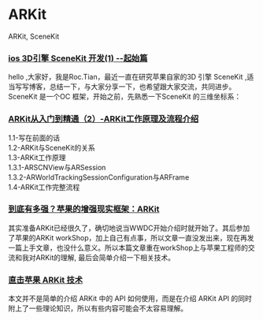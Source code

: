 # ARKit
ARKit, SceneKit


### [ios 3D引擎 SceneKit 开发(1) --起始篇](http://blog.csdn.net/pzhtpf/article/details/50313933)

hello ,大家好，我是Roc.Tian，最近一直在研究苹果自家的3D 引擎 SceneKit ,适当写写博客，总结一下，与大家分享一下，也希望跟大家交流，共同进步。  
SceneKit 是一个OC 框架，开始之前，先熟悉一下SceneKit 的三维坐标系：


### [ARKit从入门到精通（2）-ARKit工作原理及流程介绍](http://www.jianshu.com/p/0492c7122d2f)

1.1-写在前面的话  
1.2-ARKit与SceneKit的关系  
1.3-ARKit工作原理  
1.3.1-ARSCNView与ARSession  
1.3.2-ARWorldTrackingSessionConfiguration与ARFrame  
1.4-ARKit工作完整流程  

### [到底有多强？苹果的增强现实框架：ARKit](http://www.jianshu.com/p/d7dcf46f3705)

其实准备ARKit已经很久了，确切地说当WWDC开始介绍时就开始了。其后参加了苹果的ARKit workShop，加上自己有点事，所以文章一直没发出来，现在再发一篇上手文章，也没什么意义。所以本篇文章重在workShop上与苹果工程师的交流和我对ARKit的理解, 最后会简单介绍一下相关技术。


### [直击苹果 ARKit 技术](http://www.jianshu.com/p/7faa4a3af589)

本文并不是简单的介绍 ARKit 中的 API 如何使用，而是在介绍 ARKit API 的同时附上了一些理论知识，所以有些内容可能会不太容易理解。


